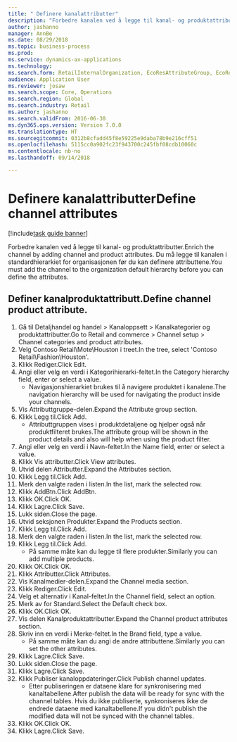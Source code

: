 ```yaml
--- 
title: " Definere kanalattributter"
description: "Forbedre kanalen ved å legge til kanal- og produktattributter."
author: jashanno
manager: AnnBe
ms.date: 08/29/2018
ms.topic: business-process
ms.prod: 
ms.service: dynamics-ax-applications
ms.technology: 
ms.search.form: RetailInternalOrganization, EcoResAttributeGroup, EcoResAttributeGroupAttribute, RetailAddChannelItems, RetailCatalogProductAttributeValue, RetailMedia
audience: Application User
ms.reviewer: josaw
ms.search.scope: Core, Operations
ms.search.region: Global
ms.search.industry: Retail
ms.author: jashanno
ms.search.validFrom: 2016-06-30
ms.dyn365.ops.version: Version 7.0.0
ms.translationtype: HT
ms.sourcegitcommit: 0312b8cfadd45f8e59225e9daba78b9e216cff51
ms.openlocfilehash: 5115cc0a902fc23f943700c245fbf08cdb10060c
ms.contentlocale: nb-no
ms.lasthandoff: 09/14/2018

---
```

# <a name="define-channel-attributes"></a><span data-ttu-id="b1254-103"> Definere kanalattributter</span><span class="sxs-lookup"><span data-stu-id="b1254-103">Define channel attributes</span></span>

[!include[task guide banner](../includes/task-guide-banner.md)]

<span data-ttu-id="b1254-104">Forbedre kanalen ved å legge til kanal- og produktattributter.</span><span class="sxs-lookup"><span data-stu-id="b1254-104">Enrich the channel by adding channel and product attributes.</span></span> <span data-ttu-id="b1254-105">Du må legge til kanalen i standardhierarkiet for organisasjonen før du kan definere attributtene.</span><span class="sxs-lookup"><span data-stu-id="b1254-105">You must add the channel to the organization default hierarchy before you can define the attributes.</span></span>


## <a name="define-channel-product-attribute"></a><span data-ttu-id="b1254-106">Definer kanalproduktattributt.</span><span class="sxs-lookup"><span data-stu-id="b1254-106">Define channel product attribute.</span></span>
1. <span data-ttu-id="b1254-107">Gå til Detaljhandel og handel > Kanaloppsett > Kanalkategorier og produktattributter.</span><span class="sxs-lookup"><span data-stu-id="b1254-107">Go to Retail and commerce > Channel setup > Channel categories and product attributes.</span></span>
2. <span data-ttu-id="b1254-108">Velg Contoso Retail\Mote\Houston i treet.</span><span class="sxs-lookup"><span data-stu-id="b1254-108">In the tree, select 'Contoso Retail\Fashion\Houston'.</span></span>
3. <span data-ttu-id="b1254-109">Klikk Rediger.</span><span class="sxs-lookup"><span data-stu-id="b1254-109">Click Edit.</span></span>
4. <span data-ttu-id="b1254-110">Angi eller velg en verdi i Kategorihierarki-feltet.</span><span class="sxs-lookup"><span data-stu-id="b1254-110">In the Category hierarchy field, enter or select a value.</span></span>
    * <span data-ttu-id="b1254-111">Navigasjonshierarkiet brukes til å navigere produktet i kanalene.</span><span class="sxs-lookup"><span data-stu-id="b1254-111">The navigation hierarchy will be used for navigating the product inside your channels.</span></span>  
5. <span data-ttu-id="b1254-112">Vis Attributtgruppe-delen.</span><span class="sxs-lookup"><span data-stu-id="b1254-112">Expand the Attribute group section.</span></span>
6. <span data-ttu-id="b1254-113">Klikk Legg til.</span><span class="sxs-lookup"><span data-stu-id="b1254-113">Click Add.</span></span>
    * <span data-ttu-id="b1254-114">Attributtgruppen vises i produktdetaljene og hjelper også når produktfilteret brukes.</span><span class="sxs-lookup"><span data-stu-id="b1254-114">The attribute group will be shown in the product details and also will help when using the product filter.</span></span>  
7. <span data-ttu-id="b1254-115">Angi eller velg en verdi i Navn-feltet.</span><span class="sxs-lookup"><span data-stu-id="b1254-115">In the Name field, enter or select a value.</span></span>
8. <span data-ttu-id="b1254-116">Klikk Vis attributter.</span><span class="sxs-lookup"><span data-stu-id="b1254-116">Click View attributes.</span></span>
9. <span data-ttu-id="b1254-117">Utvid delen Attributter.</span><span class="sxs-lookup"><span data-stu-id="b1254-117">Expand the Attributes section.</span></span>
10. <span data-ttu-id="b1254-118">Klikk Legg til.</span><span class="sxs-lookup"><span data-stu-id="b1254-118">Click Add.</span></span>
11. <span data-ttu-id="b1254-119">Merk den valgte raden i listen.</span><span class="sxs-lookup"><span data-stu-id="b1254-119">In the list, mark the selected row.</span></span>
12. <span data-ttu-id="b1254-120">Klikk AddBtn.</span><span class="sxs-lookup"><span data-stu-id="b1254-120">Click AddBtn.</span></span>
13. <span data-ttu-id="b1254-121">Klikk OK.</span><span class="sxs-lookup"><span data-stu-id="b1254-121">Click OK.</span></span>
14. <span data-ttu-id="b1254-122">Klikk Lagre.</span><span class="sxs-lookup"><span data-stu-id="b1254-122">Click Save.</span></span>
15. <span data-ttu-id="b1254-123">Lukk siden.</span><span class="sxs-lookup"><span data-stu-id="b1254-123">Close the page.</span></span>
16. <span data-ttu-id="b1254-124">Utvid seksjonen Produkter.</span><span class="sxs-lookup"><span data-stu-id="b1254-124">Expand the Products section.</span></span>
17. <span data-ttu-id="b1254-125">Klikk Legg til.</span><span class="sxs-lookup"><span data-stu-id="b1254-125">Click Add.</span></span>
18. <span data-ttu-id="b1254-126">Merk den valgte raden i listen.</span><span class="sxs-lookup"><span data-stu-id="b1254-126">In the list, mark the selected row.</span></span>
19. <span data-ttu-id="b1254-127">Klikk Legg til.</span><span class="sxs-lookup"><span data-stu-id="b1254-127">Click Add.</span></span>
    * <span data-ttu-id="b1254-128">På samme måte kan du legge til flere produkter.</span><span class="sxs-lookup"><span data-stu-id="b1254-128">Similarly you can add multiple products.</span></span>  
20. <span data-ttu-id="b1254-129">Klikk OK.</span><span class="sxs-lookup"><span data-stu-id="b1254-129">Click OK.</span></span>
21. <span data-ttu-id="b1254-130">Klikk Attributter.</span><span class="sxs-lookup"><span data-stu-id="b1254-130">Click Attributes.</span></span>
22. <span data-ttu-id="b1254-131">Vis Kanalmedier-delen.</span><span class="sxs-lookup"><span data-stu-id="b1254-131">Expand the Channel media section.</span></span>
23. <span data-ttu-id="b1254-132">Klikk Rediger.</span><span class="sxs-lookup"><span data-stu-id="b1254-132">Click Edit.</span></span>
24. <span data-ttu-id="b1254-133">Velg et alternativ i Kanal-feltet.</span><span class="sxs-lookup"><span data-stu-id="b1254-133">In the Channel field, select an option.</span></span>
25. <span data-ttu-id="b1254-134">Merk av for Standard.</span><span class="sxs-lookup"><span data-stu-id="b1254-134">Select the Default check box.</span></span>
26. <span data-ttu-id="b1254-135">Klikk OK.</span><span class="sxs-lookup"><span data-stu-id="b1254-135">Click OK.</span></span>
27. <span data-ttu-id="b1254-136">Vis delen Kanalproduktattributter.</span><span class="sxs-lookup"><span data-stu-id="b1254-136">Expand the Channel product attributes section.</span></span>
28. <span data-ttu-id="b1254-137">Skriv inn en verdi i Merke-feltet.</span><span class="sxs-lookup"><span data-stu-id="b1254-137">In the Brand field, type a value.</span></span>
    * <span data-ttu-id="b1254-138">På samme måte kan du angi de andre attributtene.</span><span class="sxs-lookup"><span data-stu-id="b1254-138">Similarly you can set the other attributes.</span></span>  
29. <span data-ttu-id="b1254-139">Klikk Lagre.</span><span class="sxs-lookup"><span data-stu-id="b1254-139">Click Save.</span></span>
30. <span data-ttu-id="b1254-140">Lukk siden.</span><span class="sxs-lookup"><span data-stu-id="b1254-140">Close the page.</span></span>
31. <span data-ttu-id="b1254-141">Klikk Lagre.</span><span class="sxs-lookup"><span data-stu-id="b1254-141">Click Save.</span></span>
32. <span data-ttu-id="b1254-142">Klikk Publiser kanaloppdateringer.</span><span class="sxs-lookup"><span data-stu-id="b1254-142">Click Publish channel updates.</span></span>
    * <span data-ttu-id="b1254-143">Etter publiseringen er dataene klare for synkronisering med kanaltabellene.</span><span class="sxs-lookup"><span data-stu-id="b1254-143">After publish the data will be ready for sync with the channel tables.</span></span> <span data-ttu-id="b1254-144">Hvis du ikke publiserte, synkroniseres ikke de endrede dataene med kanaltabellene.</span><span class="sxs-lookup"><span data-stu-id="b1254-144">If you didn't publish the modified data will not be synced with the channel tables.</span></span>  
33. <span data-ttu-id="b1254-145">Klikk OK.</span><span class="sxs-lookup"><span data-stu-id="b1254-145">Click OK.</span></span>
34. <span data-ttu-id="b1254-146">Klikk Lagre.</span><span class="sxs-lookup"><span data-stu-id="b1254-146">Click Save.</span></span>


